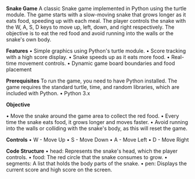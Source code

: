 **Snake Game**
A classic Snake game implemented in Python using the turtle module. The game starts with a slow-moving snake that grows longer as it eats food, speeding up with each meal. The player controls the snake with the W, A, S, D keys to move up, left, down, and right respectively. The objective is to eat the red food and avoid running into the walls or the snake's own body.

**Features**
•	Simple graphics using Python's turtle module.
•	Score tracking with a high score display.
•	Snake speeds up as it eats more food.
•	Real-time movement controls.
•	Dynamic game board boundaries and food placement

**Prerequisites**
To run the game, you need to have Python installed. The game requires the standard turtle, time, and random libraries, which are included with Python.
•	Python 3.x

**Objective**

•	Move the snake around the game area to collect the red food.
•	Every time the snake eats food, it grows longer and moves faster.
•	Avoid running into the walls or colliding with the snake's body, as this will reset the game.

**Controls**
•	W - Move Up
•	S - Move Down
•	A - Move Left
•	D - Move Right

**Code Structure**
•	head: Represents the snake's head, which the player controls.
•	food: The red circle that the snake consumes to grow.
•	segments: A list that holds the body parts of the snake.
•	pen: Displays the current score and high score on the screen.

